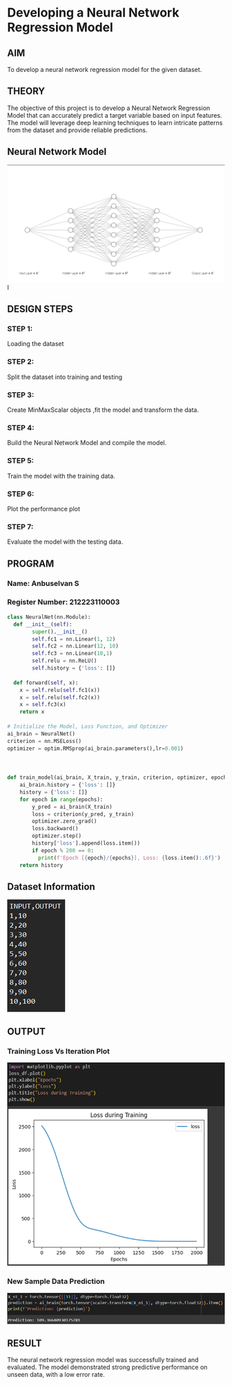 # Developing a Neural Network Regression Model

## AIM

To develop a neural network regression model for the given dataset.

## THEORY

The objective of this project is to develop a Neural Network Regression Model that can accurately predict a target variable based on input features. The model will leverage deep learning techniques to learn intricate patterns from the dataset and provide reliable predictions.

## Neural Network Model
![alt text](<Screenshot 2025-03-27 133736.png>)
I

## DESIGN STEPS

### STEP 1:

Loading the dataset

### STEP 2:

Split the dataset into training and testing

### STEP 3:

Create MinMaxScalar objects ,fit the model and transform the data.

### STEP 4:

Build the Neural Network Model and compile the model.

### STEP 5:

Train the model with the training data.

### STEP 6:

Plot the performance plot

### STEP 7:

Evaluate the model with the testing data.

## PROGRAM
### Name: Anbuselvan S
### Register Number: 212223110003
```python
class NeuralNet(nn.Module):
  def __init__(self):
        super().__init__()
        self.fc1 = nn.Linear(1, 12)
        self.fc2 = nn.Linear(12, 10)
        self.fc3 = nn.Linear(10,1)
        self.relu = nn.ReLU()
        self.history = {'loss': []}

  def forward(self, x):
    x = self.relu(self.fc1(x))
    x = self.relu(self.fc2(x))
    x = self.fc3(x)
    return x

# Initialize the Model, Loss Function, and Optimizer
ai_brain = NeuralNet()
criterion = nn.MSELoss()
optimizer = optim.RMSprop(ai_brain.parameters(),lr=0.001)



def train_model(ai_brain, X_train, y_train, criterion, optimizer, epochs=2000):
    ai_brain.history = {'loss': []}
    history = {'loss': []}
    for epoch in range(epochs):
        y_pred = ai_brain(X_train)
        loss = criterion(y_pred, y_train)
        optimizer.zero_grad()
        loss.backward()
        optimizer.step()
        history['loss'].append(loss.item())
        if epoch % 200 == 0:
          print(f'Epoch [{epoch}/{epochs}], Loss: {loss.item():.6f}')
    return history


```
## Dataset Information
![alt text](<Screenshot 2025-03-27 133639.png>)
## OUTPUT
### Training Loss Vs Iteration Plot
![alt text](<Screenshot 2025-03-27 133805.png>)



### New Sample Data Prediction
![alt text](<Screenshot 2025-03-27 133826.png>)


## RESULT
The neural network regression model was successfully trained and evaluated. The model demonstrated strong predictive performance on unseen data, with a low error rate.
